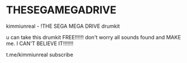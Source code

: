 # THESEGAMEGADRIVE
kimmiunreal - !THE SEGA MEGA DRIVE drumkit

u can take this drumkit FREE!!!!!! don't worry 
all sounds found and MAKE me. I CAN'T BELIEVE IT!!!!!!!

t.me/kimmiunreal subscribe
